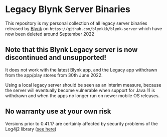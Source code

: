 # Legacy Blynk Server Binaries

This repository is my personal collection of all legacy server binaries released by [Blynk](https://www.blynk.io) on `https://github.com/blynkkk/blynk-server` which have now been deleted around September 2022

## Note that this Blynk Legacy server is now discontinued and unsupported!

It does not work with the latest Blynk app, and the Legacy app withdrawn from the app/play stores from 30th June 2022.

Using a local legacy server should be seen as an interim measure, because the server will eventually become vulnerable when support for Java 11 is withdrawn and when the apps no longer run on newer mobile OS releases.

## No warranty use at your own risk

Versions prior to 0.41.17 are certainly affected by security problems of the Log4j2 library ([see here](https://logging.apache.org/log4j/2.x/security.html))
